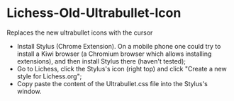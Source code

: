 # Lichess-Old-Ultrabullet-Icon
Replaces the new ultrabullet icons with the cursor


- Install Stylus (Chrome Extension). On a mobile phone one could try to install a Kiwi browser (a Chromium browser which allows installing extensions), and then install Stylus there (haven't tested); 
- Go to Lichess, click the Stylus's icon (right top) and click "Create a new style for Lichess.org";
- Copy paste the content of the Ultrabullet.css file into the Stylus's window.
